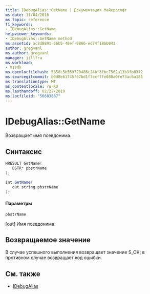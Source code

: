 ```yaml
---
title: IDebugAlias::GetName | Документация Майкрософт
ms.date: 11/04/2016
ms.topic: reference
f1_keywords:
- IDebugAlias::GetName
helpviewer_keywords:
- IDebugAlias::GetName method
ms.assetid: ac2d8891-56b5-40ef-9866-ed74f18bb043
author: gregvanl
ms.author: gregvanl
manager: jillfra
ms.workload:
- vssdk
ms.openlocfilehash: 5858c5b559720486c24bf3fbc7562a13b9fb8372
ms.sourcegitcommit: b0d8e61745f67bd1f7ecf7fe080a0fe73ac6a181
ms.translationtype: MT
ms.contentlocale: ru-RU
ms.lasthandoff: 02/22/2019
ms.locfileid: "56683887"
---
```

# <a name="idebugaliasgetname"></a>IDebugAlias::GetName
Возвращает имя псевдонима.

## <a name="syntax"></a>Синтаксис

```cpp
HRESULT GetName(
   BSTR* pbstrName
);
```

```csharp
int GetName(
   out string pbstrName
);
```

#### <a name="parameters"></a>Параметры
 `pbstrName`

 [out] Имя псевдонима.

## <a name="return-value"></a>Возвращаемое значение
 В случае успешного выполнения возвращает значение S_OK; в противном случае возвращает код ошибки.

## <a name="see-also"></a>См. также
- [IDebugAlias](../../../extensibility/debugger/reference/idebugalias.md)